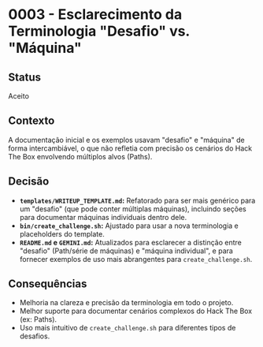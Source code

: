 # 0003 - Esclarecimento da Terminologia "Desafio" vs. "Máquina"

## Status
Aceito

## Contexto
A documentação inicial e os exemplos usavam "desafio" e "máquina" de forma intercambiável, o que não refletia com precisão os cenários do Hack The Box envolvendo múltiplos alvos (Paths).

## Decisão
- **`templates/WRITEUP_TEMPLATE.md`:** Refatorado para ser mais genérico para um "desafio" (que pode conter múltiplas máquinas), incluindo seções para documentar máquinas individuais dentro dele.
- **`bin/create_challenge.sh`:** Ajustado para usar a nova terminologia e placeholders do template.
- **`README.md` e `GEMINI.md`:** Atualizados para esclarecer a distinção entre "desafio" (Path/série de máquinas) e "máquina individual", e para fornecer exemplos de uso mais abrangentes para `create_challenge.sh`.

## Consequências
- Melhoria na clareza e precisão da terminologia em todo o projeto.
- Melhor suporte para documentar cenários complexos do Hack The Box (ex: Paths).
- Uso mais intuitivo de `create_challenge.sh` para diferentes tipos de desafios.
